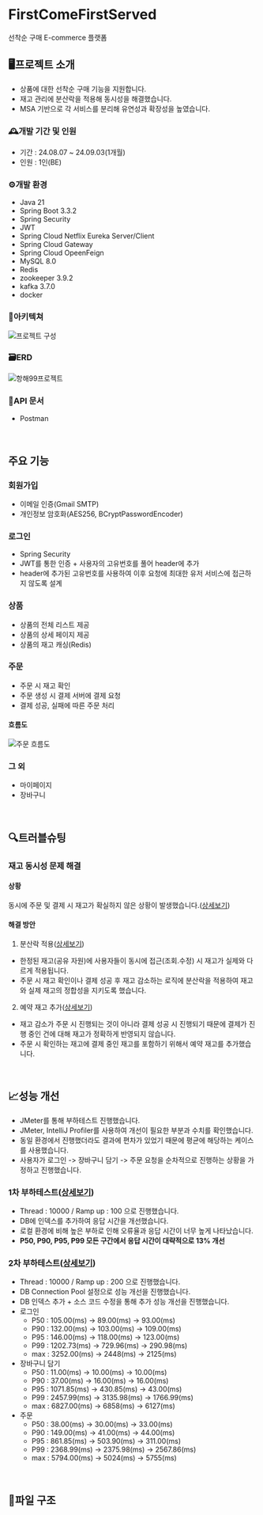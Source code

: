 # FirstComeFirstServed
선착순 구매 E-commerce 플랫폼

## 🖥️프로젝트 소개
- 상품에 대한 선착순 구매 기능을 지원합니다.
- 재고 관리에 분산락을 적용해 동시성을 해결했습니다.
- MSA 기반으로 각 서비스를 분리해 유연성과 확장성을 높였습니다.
  
### 🕰️개발 기간 및 인원
- 기간 : 24.08.07 ~ 24.09.03(1개월)
- 인원 : 1인(BE)
### ⚙️개발 환경
- Java 21
- Spring Boot 3.3.2
- Spring Security
- JWT
- Spring Cloud Netflix Eureka Server/Client
- Spring Cloud Gateway
- Spring Cloud OpeenFeign
- MySQL 8.0
- Redis
- zookeeper 3.9.2
- kafka 3.7.0
- docker
### 🔧아키텍쳐
![프로젝트 구성](https://github.com/user-attachments/assets/4a2119e9-a5ce-442f-b811-3b462aa38fb2)
### 🗃️ERD
![항해99프로젝트](https://github.com/user-attachments/assets/4f50654d-a5f2-43d1-aebb-9c52e02f7c90)
### 📜API 문서
- Postman
<br>

## 주요 기능
### 회원가입
- 이메일 인증(Gmail SMTP)
- 개인정보 암호화(AES256, BCryptPasswordEncoder)

### 로그인
- Spring Security
- JWT를 통한 인증 + 사용자의 고유번호를 풀어 header에 추가
- header에 추가된 고유번호를 사용하여 이후 요청에 최대한 유저 서비스에 접근하지 않도록 설계

### 상품
- 상품의 전체 리스트 제공
- 상품의 상세 페이지 제공
- 상품의 재고 캐싱(Redis)

### 주문
- 주문 시 재고 확인
- 주문 생성 시 결제 서버에 결제 요청
- 결제 성공, 실패에 따른 주문 처리
#### 흐름도
![주문 흐름도](https://github.com/user-attachments/assets/bdb5804b-9b5b-4ad0-99eb-86da308c580a)

### 그 외
- 마이페이지
- 장바구니
<br>

## 🔍트러블슈팅
### 재고 동시성 문제 해결
#### 상황
동시에 주문 및 결제 시 재고가 확실하지 않은 상황이 발생했습니다.([상세보기](https://www.notion.so/1-114e1a8b341b4a498e0a8c57887d2d13))
#### 해결 방안
1. 분산락 적용([상세보기](https://www.notion.so/2-Redis-01677c4b466044138e20ea07bdf660f6))
- 한정된 재고(공유 자원)에 사용자들이 동시에 접근(조회.수정) 시 재고가 실제와 다르게 적용됩니다.
- 주문 시 재고 확인이나 결제 성공 후 재고 감소하는 로직에 분산락을 적용하여 재고와 실제 재고의 정합성을 지키도록 했습니다.

2. 예약 재고 추가([상세보기](https://www.notion.so/3-9763cb91d21b4453a12a6f7ead28b803))
- 재고 감소가 주문 시 진행되는 것이 아니라 결제 성공 시 진행되기 때문에 결제가 진행 중인 건에 대해 재고가 정확하게 반영되지 않습니다.
- 주문 시 확인하는 재고에 결제 중인 재고를 포함하기 위해서 예약 재고를 추가했습니다.
<br>

## 📈성능 개선
- JMeter를 통해 부하테스트 진행했습니다.
- JMeter, IntelliJ Profiler를 사용하여 개선이 필요한 부분과 수치를 확인했습니다.
- 동일 환경에서 진행했더라도 결과에 편차가 있었기 때문에 평균에 해당하는 케이스를 사용했습니다.
- 사용자가 로그인 -> 장바구니 담기 -> 주문 요청을 순차적으로 진행하는 상황을 가정하고 진행했습니다.
### 1차 부하테스트([상세보기](https://www.notion.so/1-2bc289254d3342eaa3859d9c1a945bde))
- Thread : 10000 / Ramp up : 100 으로 진행했습니다.
- DB에 인덱스를 추가하여 응답 시간을 개선했습니다.
- 로컬 환경에 비해 높은 부하로 인해 오류율과 응답 시간이 너무 높게 나타났습니다.
- <b>P50, P90, P95, P99 모든 구간에서 응답 시간이 대략적으로 13% 개선</b>

### 2차 부하테스트([상세보기](https://www.notion.so/2-492bb91a9cdd4616a821b6b083029b88))
- Thread : 10000 / Ramp up : 200 으로 진행했습니다.
- DB Connection Pool 설정으로 성능 개선을 진행했습니다.
- DB 인덱스 추가 + 소스 코드 수정을 통해 추가 성능 개선을 진행했습니다.
- 로그인
  - P50 : 105.00(ms) → 89.00(ms) → 93.00(ms)
  - P90 : 132.00(ms) → 103.00(ms) → 109.00(ms)
  - P95 : 146.00(ms) → 118.00(ms) → 123.00(ms)
  - P99 : 1202.73(ms) → 729.96(ms) → 290.98(ms)
  - max : 3252.00(ms) → 2448(ms) → 2125(ms)
- 장바구니 담기
  - P50 : 11.00(ms) → 10.00(ms) → 10.00(ms)
  - P90 : 37.00(ms) → 16.00(ms) → 16.00(ms)
  - P95 : 1071.85(ms) → 430.85(ms) → 43.00(ms)
  - P99 : 2457.99(ms) → 3135.98(ms) → 1766.99(ms)
  - max : 6827.00(ms) → 6858(ms) → 6127(ms)
- 주문
  - P50 : 38.00(ms) → 30.00(ms) → 33.00(ms)
  - P90 : 149.00(ms) → 41.00(ms) → 44.00(ms)
  - P95 : 861.85(ms) → 503.90(ms) → 311.00(ms)
  - P99 : 2368.99(ms) → 2375.98(ms) → 2567.86(ms)
  - max : 5794.00(ms) → 5024(ms) → 5755(ms)

<br>

## 📂파일 구조
